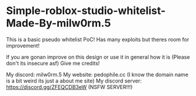 # Simple-roblox-studio-whitelist-Made-By-milw0rm.5
This is a basic pseudo whitelist PoC! Has many exploits but theres room for improvement!

If you are gonan improve on this design or use it in general how it is (Please don't its insecure asf) Give me credits! 

My discord: milw0rm.5
My website: pedophile.cc (I know the domain name is a bit weird its just a about me site)
My discord server: https://discord.gg/ZFEQCDB3eW (NSFW SERVER!!!)
